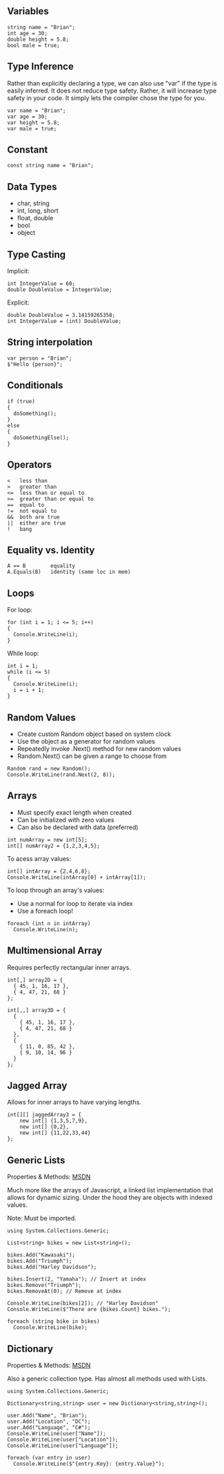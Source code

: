 ## Variables

```
string name = "Brian";
int age = 30;
double height = 5.8;
bool male = true;
```

## Type Inference

Rather than explicitly declaring a type, we can also use "var" if the type is easily inferred. It does not reduce type safety. Rather, it will increase type safety in your code. It simply lets the compiler chose the type for you.

```
var name = "Brian";
var age = 30;
var height = 5.8;
var male = true;
```

## Constant

```
const string name = "Brian";
```

## Data Types

* char, string
* int, long, short
* float, double
* bool
* object

## Type Casting

Implicit:

```
int IntegerValue = 60;
double DoubleValue = IntegerValue;
```

Explicit:

```
double DoubleValue = 3.14159265358;
int IntegerValue = (int) DoubleValue;
```

## String interpolation

```
var person = "Brian";
$"Hello {person}";
```

## Conditionals

```
if (true)
{
  doSomething();
}
else
{
  doSomethingElse();
}
```

## Operators

```
<   less than
>   greater than
<=  less than or equal to
>=  greater than or equal to
==  equal to
!=  not equal to
&&  both are true
||  either are true
!   bang
```

## Equality vs. Identity

```
A == B        equality
A.Equals(B)   identity (same loc in mem)
```

## Loops

For loop:

```
for (int i = 1; i <= 5; i++)
{
  Console.WriteLine(i);
}
```

While loop:

```
int i = 1;
while (i <= 5)
{
  Console.WriteLine(i);
  i = i + 1;
}
```

## Random Values

* Create custom Random object based on system clock
* Use the object as a generator for random values
* Repeatedly invoke .Next() method for new random values
* Random.Next() can be given a range to choose from

```
Random rand = new Random();
Console.WriteLine(rand.Next(2, 8));
```

## Arrays

* Must specify exact length when created
* Can be initialized with zero values
* Can also be declared with data (preferred)

```
int numArray = new int[5];
int[] numArray2 = {1,2,3,4,5};
```

To acess array values:

```
int[] intArray = {2,4,6,8};
Console.WriteLine(intArray[0] + intArray[1]);
```

To loop through an array's values:

* Use a normal for loop to iterate via index
* Use a foreach loop!

```
foreach (int n in intArray)
  Console.WriteLine(n);
```

## Multimensional Array

Requires perfectly rectangular inner arrays.

```
int[,] array2D = {
  { 45, 1, 16, 17 },
  { 4, 47, 21, 68 }
};

int[,,] array3D = {
  {
    { 45, 1, 16, 17 },
    { 4, 47, 21, 68 }
  },
  {
    { 11, 0, 85, 42 },
    { 9, 10, 14, 96 }
  }
};
```

## Jagged Array

Allows for inner arrays to have varying lengths.

```
int[][] jaggedArray3 = {
    new int[] {1,3,5,7,9},
    new int[] {0,2},
    new int[] {11,22,33,44}
};
```

## Generic Lists

Properties & Methods: [MSDN](<https://msdn.microsoft.com/en-us/library/6sh2ey19(v=vs.110).aspx>)

Much more like the arrays of Javascript, a linked list implementation that allows for dynamic sizing. Under the hood they are objects with indexed values.

Note: Must be imported.

```
using System.Collections.Generic;

List<string> bikes = new List<string>();

bikes.Add("Kawasaki");
bikes.Add("Triumph");
bikes.Add("Harley Davidson");

bikes.Insert(2, "Yamaha"); // Insert at index
bikes.Remove("Triumph");
bikes.RemoveAt(0); // Remove at index

Console.WriteLine(bikes[2]); // "Harley Davidson"
Console.WriteLine($"There are {bikes.Count} bikes.");

foreach (string bike in bikes)
  Console.WriteLine(bike);
```

## Dictionary

Properties & Methods: [MSDN](<https://msdn.microsoft.com/en-us/library/xfhwa508(v=vs.110).aspx>)

Also a generic collection type. Has almost all methods used with Lists.

```
using System.Collections.Generic;

Dictionary<string,string> user = new Dictionary<string,string>();

user.Add("Name", "Brian");
user.Add("Location", "DC");
user.Add("Language", "C#");
Console.WriteLine(user["Name"]);
Console.WriteLine(user["Location"]);
Console.WriteLine(user["Language"]);

foreach (var entry in user)
  Console.WriteLine($"{entry.Key}: {entry.Value}");
```
